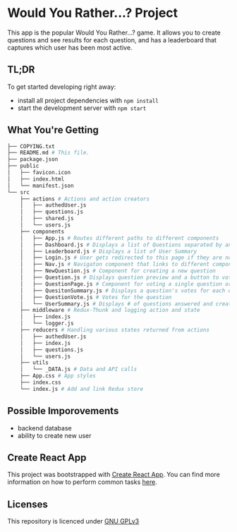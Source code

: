 # Would You Rather...? Project

This app is the popular Would You Rather...? game. It allows you to create questions and see results for each question, and has a leaderboard that captures which user has been most active.

## TL;DR

To get started developing right away:

* install all project dependencies with `npm install`
* start the development server with `npm start`

## What You're Getting
```bash
├── COPYING.txt
├── README.md # This file.
├── package.json
├── public
│   ├── favicon.icon
│   ├── index.html
│   └── manifest.json
└── src
    ├── actions # Actions and action creators
    │   ├── authedUser.js
    │   ├── questions.js
    │   ├── shared.js
    │   └── users.js
    ├── components
    │   ├── App.js # Routes different paths to different components
    │   ├── Dashboard.js # Displays a list of Questions separated by answered and unanswered
    │   ├── Leaderboard.js # Displays a list of User Summary
    │   ├── Login.js # User gets redirected to this page if they are not logged in
    │   ├── Nav.js # Navigaton component that links to different components
    │   ├── NewQuestion.js # Component for creating a new question
    │   ├── Question.js # Displays question preview and a button to vote
    │   ├── QuestionPage.js # Component for voting a single question or summary of the votes
    │   ├── QuesitonSummary.js # Displays a question's votes for each option
    │   ├── QuestionVote.js # Votes for the question
    │   └── UserSummary.js # Displays # of questions answered and created by each user and their total score
    ├── middleware # Redux-Thunk and logging action and state
    │   ├── index.js
    │   └── logger.js
    ├── reducers # Handling various states returned from actions
    │   ├── authedUser.js
    │   ├── index.js
    │   ├── questions.js
    │   └── users.js
    ├── utils
    │   └── _DATA.js # Data and API calls
    ├── App.css # App styles
    ├── index.css
    └── index.js # Add and link Redux store
```

## Possible Imporovements
- backend database
- ability to create new user

## Create React App

This project was bootstrapped with [Create React App](https://github.com/facebookincubator/create-react-app). You can find more information on how to perform common tasks [here](https://github.com/facebookincubator/create-react-app/blob/master/packages/react-scripts/template/README.md).

## Licenses

This repository is licenced under [GNU GPLv3](https://spdx.org/licenses/GPL-3.0-or-later.html)